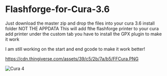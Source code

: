 # Flashforge-for-Cura-3.6
Just download the master zip and drop the files into your cura 3.6 install folder NOT THE APPDATA
This will add fthe flashforge printer to your cura add printer under the custom tab you have to install the GPX plugin to make it work


I am still working on the start and end gcode to make it work better!

https://cdn.thingiverse.com/assets/39/c5/2b/7a/b5/FFCura.PNG

![Cura 4](https://cdn.thingiverse.com/assets/39/c5/2b/7a/b5/FFCura.PNG)

